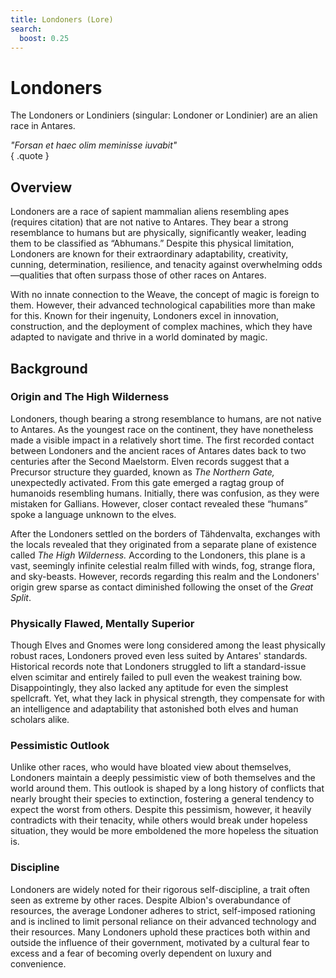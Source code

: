 ```yaml
---
title: Londoners (Lore)
search:
  boost: 0.25
---
```


# Londoners

The Londoners or Londiniers (singular: Londoner or Londinier) are an alien race in Antares.

*"Forsan et haec olim meminisse iuvabit"*  
{ .quote }

## Overview

Londoners are a race of sapient mammalian aliens resembling apes (requires citation) that are not native to Antares. They bear a strong resemblance to humans but are physically, significantly weaker, leading them to be classified as “Abhumans.” Despite this physical limitation, Londoners are known for their extraordinary adaptability, creativity, cunning, determination, resilience, and tenacity against overwhelming odds—qualities that often surpass those of other races on Antares.

With no innate connection to the Weave, the concept of magic is foreign to them. However, their advanced technological capabilities more than make for this. Known for their ingenuity, Londoners excel in innovation, construction, and the deployment of complex machines, which they have adapted to navigate and thrive in a world dominated by magic.

## Background

### Origin and The High Wilderness

Londoners, though bearing a strong resemblance to humans, are not native to Antares. As the youngest race on the continent, they have nonetheless made a visible impact in a relatively short time. The first recorded contact between Londoners and the ancient races of Antares dates back to two centuries after the Second Maelstorm. Elven records suggest that a Precursor structure they guarded, known as *The Northern Gate,* unexpectedly activated. From this gate emerged a ragtag group of humanoids resembling humans. Initially, there was confusion, as they were mistaken for Gallians. However, closer contact revealed these “humans” spoke a language unknown to the elves.

After the Londoners settled on the borders of Tähdenvalta, exchanges with the locals revealed that they originated from a separate plane of existence called *The High Wilderness.* According to the Londoners, this plane is a vast, seemingly infinite celestial realm filled with winds, fog, strange flora, and sky-beasts. However, records regarding this realm and the Londoners' origin grew sparse as contact diminished following the onset of the *Great Split*.

### Physically Flawed, Mentally Superior

Though Elves and Gnomes were long considered among the least physically robust races, Londoners proved even less suited by Antares' standards. Historical records note that Londoners struggled to lift a standard-issue elven scimitar and entirely failed to pull even the weakest training bow. Disappointingly, they also lacked any aptitude for even the simplest spellcraft. Yet, what they lack in physical strength, they compensate for with an intelligence and adaptability that astonished both elves and human scholars alike.

### Pessimistic Outlook

Unlike other races, who would have bloated view about themselves, Londoners maintain a deeply pessimistic view of both themselves and the world around them. This outlook is shaped by a long history of conflicts that nearly brought their species to extinction, fostering a general tendency to expect the worst from others. Despite this pessimism, however, it heavily contradicts with their tenacity, while others would break under hopeless situation, they would be more emboldened the more hopeless the situation is.

### Discipline

Londoners are widely noted for their rigorous self-discipline, a trait often seen as extreme by other races. Despite Albion's overabundance of resources, the average Londoner adheres to strict, self-imposed rationing and is inclined to limit personal reliance on their advanced technology and their resources. Many Londoners uphold these practices both within and outside the influence of their government, motivated by a cultural fear to excess and a fear of becoming overly dependent on luxury and convenience.

